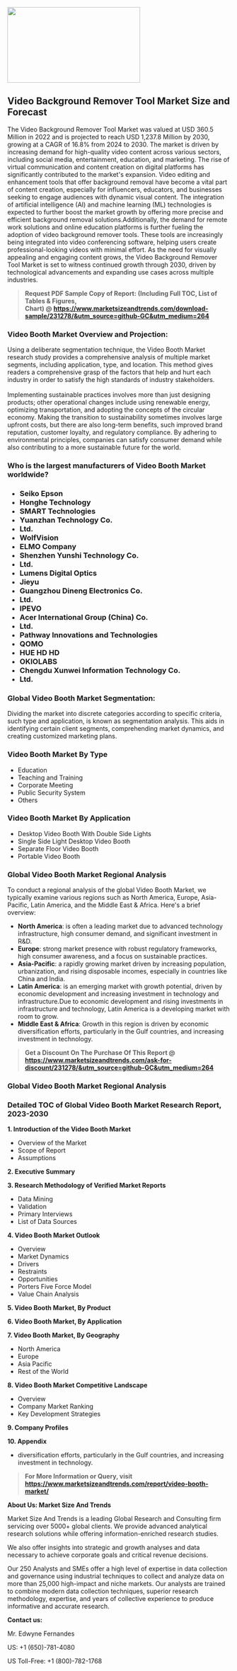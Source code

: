 <p><img class="alignnone size-medium wp-image-20088" src="https://ffe5etoiles.com/wp-content/uploads/2024/12/MST1-300x171.png" alt="" width="300" height="171" /></p><h2>Video Background Remover Tool Market Size and Forecast</h2><p>The Video Background Remover Tool Market was valued at USD 360.5 Million in 2022 and is projected to reach USD 1,237.8 Million by 2030, growing at a CAGR of 16.8% from 2024 to 2030. The market is driven by increasing demand for high-quality video content across various sectors, including social media, entertainment, education, and marketing. The rise of virtual communication and content creation on digital platforms has significantly contributed to the market's expansion. Video editing and enhancement tools that offer background removal have become a vital part of content creation, especially for influencers, educators, and businesses seeking to engage audiences with dynamic visual content. The integration of artificial intelligence (AI) and machine learning (ML) technologies is expected to further boost the market growth by offering more precise and efficient background removal solutions.Additionally, the demand for remote work solutions and online education platforms is further fueling the adoption of video background remover tools. These tools are increasingly being integrated into video conferencing software, helping users create professional-looking videos with minimal effort. As the need for visually appealing and engaging content grows, the Video Background Remover Tool Market is set to witness continued growth through 2030, driven by technological advancements and expanding use cases across multiple industries.</p></p><blockquote id="" class=""><strong>Request PDF Sample Copy of Report: (Including Full TOC, List of Tables &amp; Figures, Chart)&nbsp;@&nbsp;<strong><a href="https://www.marketsizeandtrends.com/download-sample/231278/&utm_source=github-GC&utm_medium=264" target="_blank">https://www.marketsizeandtrends.com/download-sample/231278/&utm_source=github-GC&utm_medium=264</a></strong></strong></blockquote><h3 id="" class="">Video Booth Market&nbsp;Overview and Projection:</h3><p id="" class="">Using a deliberate segmentation technique, the Video Booth Market research study provides a comprehensive analysis of multiple market segments, including application, type, and location. This method gives readers a comprehensive grasp of the factors that help and hurt each industry in order to satisfy the high standards of industry stakeholders. <br /> <br />Implementing sustainable practices involves more than just designing products; other operational changes include using renewable energy, optimizing transportation, and adopting the concepts of the circular economy. Making the transition to sustainability sometimes involves large upfront costs, but there are also long-term benefits, such improved brand reputation, customer loyalty, and regulatory compliance. By adhering to environmental principles, companies can satisfy consumer demand while also contributing to a more sustainable future for the world.</p><h3 id="" class="">Who is the largest manufacturers of&nbsp;Video Booth Market worldwide?</h3><h3 class=""><p><ul><li>Seiko Epson </li><li> Honghe Technology </li><li> SMART Technologies </li><li> Yuanzhan Technology Co. </li><li> Ltd. </li><li> WolfVision </li><li> ELMO Company </li><li> Shenzhen Yunshi Technology Co. </li><li> Ltd. </li><li> Lumens Digital Optics </li><li> Jieyu </li><li> Guangzhou Dineng Electronics Co. </li><li> Ltd. </li><li> IPEVO </li><li> Acer International Group (China) Co. </li><li> Ltd. </li><li> Pathway Innovations and Technologies </li><li> QOMO </li><li> HUE HD HD </li><li> OKIOLABS </li><li> Chengdu Xunwei Information Technology Co. </li><li> Ltd.</li></ul></p></h3><h3 id="" class="">Global&nbsp;Video Booth Market Segmentation:</h3><p id="" class="">Dividing the market into discrete categories according to specific criteria, such type and application, is known as segmentation analysis. This aids in identifying certain client segments, comprehending market dynamics, and creating customized marketing plans.</p><h3 id="" class="">Video Booth Market&nbsp;By Type</h3><p><p><ul><li>Education</li><li> Teaching and Training</li><li> Corporate Meeting</li><li> Public Security System</li><li> Others</p></li></ul></p></p><h3 id="" class="">Video Booth Market&nbsp;By Application</h3><p class=""><p><ul><li>Desktop Video Booth With Double Side Lights</li><li> Single Side Light Desktop Video Booth</li><li> Separate Floor Video Booth</li><li> Portable Video Booth</li></ul></p></p><h3 id="" class="">Global Video Booth Market Regional Analysis</h3><p id="" class="">To conduct a regional analysis of the global Video Booth Market, we typically examine various regions such as North America, Europe, Asia-Pacific, Latin America, and the Middle East &amp; Africa. Here's a brief overview:</p><ul><li><strong>North America</strong>: is often a leading market due to advanced technology infrastructure, high consumer demand, and significant investment in R&amp;D.</li><li><strong>Europe</strong>: strong market presence with robust regulatory frameworks, high consumer awareness, and a focus on sustainable practices.</li><li><strong>Asia-Pacific</strong>: a rapidly growing market driven by increasing population, urbanization, and rising disposable incomes, especially in countries like China and India.</li><li><strong>Latin America</strong>: is an emerging market with growth potential, driven by economic development and increasing investment in technology and infrastructure.Due to economic development and rising investments in infrastructure and technology, Latin America is a developing market with room to grow.</li><li><strong>Middle East &amp; Africa</strong>: Growth in this region is driven by economic diversification efforts, particularly in the Gulf countries, and increasing investment in technology.</li></ul><blockquote id="" class=""><strong>Get a Discount On The Purchase Of This Report @ <strong><a href="https://www.marketsizeandtrends.com/ask-for-discount/231278/&utm_source=github-GC&utm_medium=264" target="_blank">https://www.marketsizeandtrends.com/ask-for-discount/231278/&utm_source=github-GC&utm_medium=264</a></strong></strong></blockquote><h3 id="" class="">Global Video Booth Market Regional Analysis</h3><h3 id="" class="">Detailed TOC of Global Video Booth Market Research Report, 2023-2030</h3><p id="" class=""><strong>1. Introduction of the Video Booth Market</strong></p><ul><li>Overview of the Market</li><li>Scope of Report</li><li>Assumptions</li></ul><p id="" class=""><strong>2. Executive Summary</strong></p><p id="" class=""><strong>3. Research Methodology of Verified Market Reports</strong></p><ul><li>Data Mining</li><li>Validation</li><li>Primary Interviews</li><li>List of Data Sources</li></ul><p id="" class=""><strong>4. Video Booth Market Outlook</strong></p><ul><li>Overview</li><li>Market Dynamics</li><li>Drivers</li><li>Restraints</li><li>Opportunities</li><li>Porters Five Force Model</li><li>Value Chain Analysis</li></ul><p id="" class=""><strong>5. Video Booth Market, By Product</strong></p><p id="" class=""><strong>6. Video Booth Market, By Application</strong></p><p id="" class=""><strong>7. Video Booth Market, By Geography</strong></p><ul><li>North America</li><li>Europe</li><li>Asia Pacific</li><li>Rest of the World</li></ul><p id="" class=""><strong>8. Video Booth Market Competitive Landscape</strong></p><ul><li>Overview</li><li>Company Market Ranking</li><li>Key Development Strategies</li></ul><p id="" class=""><strong>9. Company Profiles</strong></p><p id="" class=""><strong>10. Appendix</strong></p><ul><li>diversification efforts, particularly in the Gulf countries, and increasing investment in technology.</li></ul><blockquote id="" class=""><strong>For More Information or Query, visit <strong><strong><a href="https://www.marketsizeandtrends.com/report/video-booth-market/" target="_blank">https://www.marketsizeandtrends.com/report/video-booth-market/</a></strong></strong></strong></blockquote><p id="" class=""><strong>About Us: Market Size And Trends</strong></p><p id="" class="">Market Size And Trends is a leading Global Research and Consulting firm servicing over 5000+ global clients. We provide advanced analytical research solutions while offering information-enriched research studies.</p><p id="" class="">We also offer insights into strategic and growth analyses and data necessary to achieve corporate goals and critical revenue decisions.</p><p id="" class="">Our 250 Analysts and SMEs offer a high level of expertise in data collection and governance using industrial techniques to collect and analyze data on more than 25,000 high-impact and niche markets. Our analysts are trained to combine modern data collection techniques, superior research methodology, expertise, and years of collective experience to produce informative and accurate research.</p><p id="" class=""><strong>Contact us:</strong></p><p id="" class="">Mr. Edwyne Fernandes</p><p id="" class="">US: +1 (650)-781-4080</p><p id="" class="">US Toll-Free: +1 (800)-782-1768</p>
